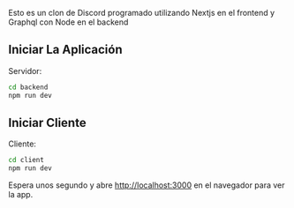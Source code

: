 Esto es un clon de Discord programado utilizando Nextjs en el frontend y Graphql con Node en el backend

## Iniciar La Aplicación

Servidor:

```bash
cd backend
npm run dev

```

## Iniciar Cliente

Cliente:

```bash
cd client
npm run dev

```

Espera unos segundo y abre [http://localhost:3000](http://localhost:3000) en el navegador para ver la app.
